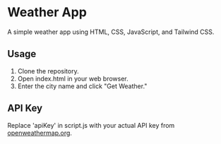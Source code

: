 # Weather App

A simple weather app using HTML, CSS, JavaScript, and Tailwind CSS.

## Usage

1. Clone the repository.
2. Open index.html in your web browser.
3. Enter the city name and click "Get Weather."

## API Key

Replace 'apiKey' in script.js with your actual API key from [openweathermap.org](https://openweathermap.org/api).
